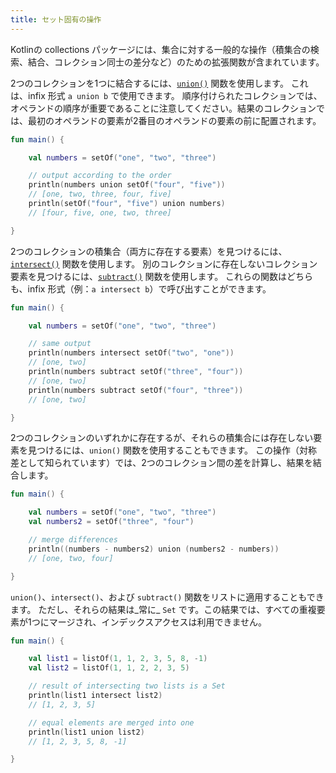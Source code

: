 ```yaml
---
title: セット固有の操作
---
```

Kotlinの collections パッケージには、集合に対する一般的な操作（積集合の検索、結合、コレクション同士の差分など）のための拡張関数が含まれています。

2つのコレクションを1つに結合するには、[`union()`](https://kotlinlang.org/api/latest/jvm/stdlib/kotlin.collections/union.html) 関数を使用します。
これは、infix 形式 `a union b` で使用できます。
順序付けられたコレクションでは、オペランドの順序が重要であることに注意してください。結果のコレクションでは、最初のオペランドの要素が2番目のオペランドの要素の前に配置されます。

```kotlin
fun main() {

    val numbers = setOf("one", "two", "three")

    // output according to the order
    println(numbers union setOf("four", "five"))
    // [one, two, three, four, five]
    println(setOf("four", "five") union numbers)
    // [four, five, one, two, three]

}
```

2つのコレクションの積集合（両方に存在する要素）を見つけるには、[`intersect()`](https://kotlinlang.org/api/latest/jvm/stdlib/kotlin.collections/intersect.html) 関数を使用します。
別のコレクションに存在しないコレクション要素を見つけるには、[`subtract()`](https://kotlinlang.org/api/latest/jvm/stdlib/kotlin.collections/subtract.html) 関数を使用します。
これらの関数はどちらも、infix 形式（例：`a intersect b`）で呼び出すことができます。

```kotlin
fun main() {

    val numbers = setOf("one", "two", "three")

    // same output
    println(numbers intersect setOf("two", "one"))
    // [one, two]
    println(numbers subtract setOf("three", "four"))
    // [one, two]
    println(numbers subtract setOf("four", "three"))
    // [one, two]

}
```

2つのコレクションのいずれかに存在するが、それらの積集合には存在しない要素を見つけるには、`union()` 関数を使用することもできます。
この操作（対称差として知られています）では、2つのコレクション間の差を計算し、結果を結合します。

```kotlin
fun main() {

    val numbers = setOf("one", "two", "three")
    val numbers2 = setOf("three", "four")

    // merge differences 
    println((numbers - numbers2) union (numbers2 - numbers))
    // [one, two, four]

}
```

`union()`、`intersect()`、および `subtract()` 関数をリストに適用することもできます。
ただし、それらの結果は_常に_ `Set` です。この結果では、すべての重複要素が1つにマージされ、インデックスアクセスは利用できません。

```kotlin
fun main() {

    val list1 = listOf(1, 1, 2, 3, 5, 8, -1)
    val list2 = listOf(1, 1, 2, 2, 3, 5)

    // result of intersecting two lists is a Set
    println(list1 intersect list2)
    // [1, 2, 3, 5]

    // equal elements are merged into one
    println(list1 union list2)
    // [1, 2, 3, 5, 8, -1]

}
```